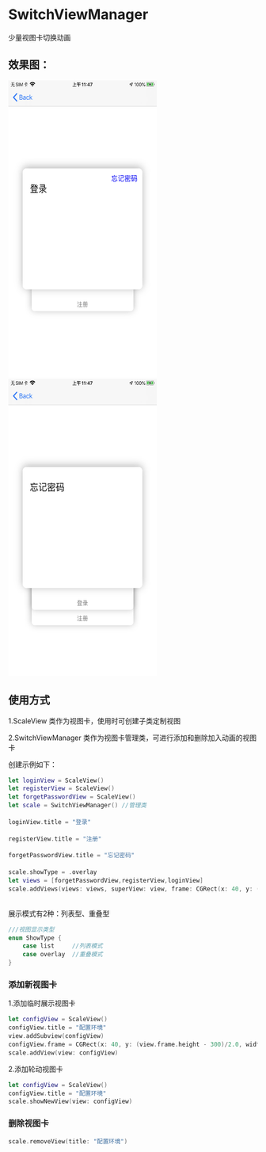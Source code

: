# SwitchViewManager
少量视图卡切换动画

## 效果图：
<img src="https://github.com/CMlinksuccess/SwitchViewManager/blob/master/EffectDrawing/image1.PNG" width="300" height="600"><img src="https://github.com/CMlinksuccess/SwitchViewManager/blob/master/EffectDrawing/image2.PNG" width="300" height="600">


## 使用方式

1.ScaleView 类作为视图卡，使用时可创建子类定制视图

2.SwitchViewManager 类作为视图卡管理类，可进行添加和删除加入动画的视图卡

创建示例如下：
```swift
let loginView = ScaleView()
let registerView = ScaleView()
let forgetPasswordView = ScaleView()
let scale = SwitchViewManager() //管理类
    
loginView.title = "登录"

registerView.title = "注册"
        
forgetPasswordView.title = "忘记密码"

scale.showType = .overlay     
let views = [forgetPasswordView,registerView,loginView]
scale.addViews(views: views, superView: view, frame: CGRect(x: 40, y: (view.frame.height - 300)/2.0, width: view.frame.width - 80, height: 300))   
    
```

展示模式有2种：列表型、重叠型
```swift
///视图显示类型
enum ShowType {
    case list     //列表模式
    case overlay  //重叠模式
}
```

### 添加新视图卡
1.添加临时展示视图卡
```swift
let configView = ScaleView()
configView.title = "配置环境"
view.addSubview(configView)
configView.frame = CGRect(x: 40, y: (view.frame.height - 300)/2.0, width: view.frame.width - 80, height: 300)
scale.addView(view: configView)
```
2.添加轮动视图卡
```swift
let configView = ScaleView()
configView.title = "配置环境"
scale.showNewView(view: configView)
```
### 删除视图卡
```swift
scale.removeView(title: "配置环境")
```
